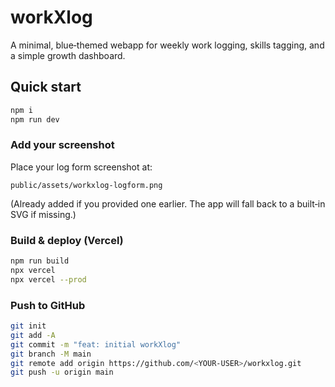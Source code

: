 # workXlog

A minimal, blue‑themed webapp for weekly work logging, skills tagging, and a simple growth dashboard.

## Quick start
```bash
npm i
npm run dev
```

### Add your screenshot
Place your log form screenshot at:
```
public/assets/workxlog-logform.png
```
(Already added if you provided one earlier. The app will fall back to a built‑in SVG if missing.)

### Build & deploy (Vercel)
```bash
npm run build
npx vercel
npx vercel --prod
```

### Push to GitHub
```bash
git init
git add -A
git commit -m "feat: initial workXlog"
git branch -M main
git remote add origin https://github.com/<YOUR-USER>/workxlog.git
git push -u origin main
```
